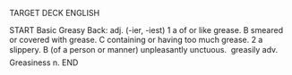 TARGET DECK
ENGLISH

START
Basic
Greasy
Back: adj. (-ier, -iest) 1 a of or like grease. B smeared or covered with grease. C containing or having too much grease. 2 a slippery. B (of a person or manner) unpleasantly unctuous.  greasily adv. Greasiness n.
END
